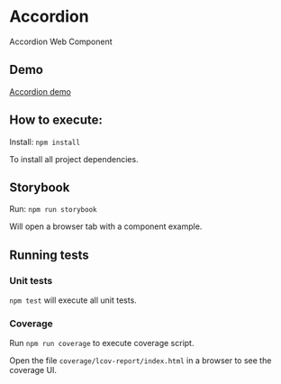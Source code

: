 # Accordion

Accordion Web Component

## Demo

[Accordion demo](https://victoroliveira.github.io/accordion/?path=/story/demo--accordion)

## How to execute:

Install: `npm install`

To install all project dependencies.

## Storybook

Run: `npm run storybook`

Will open a browser tab with a component example.

## Running tests

### Unit tests

`npm test` will execute all unit tests.

### Coverage

Run `npm run coverage` to execute coverage script.

Open the file `coverage/lcov-report/index.html` in a browser to see the coverage UI.
